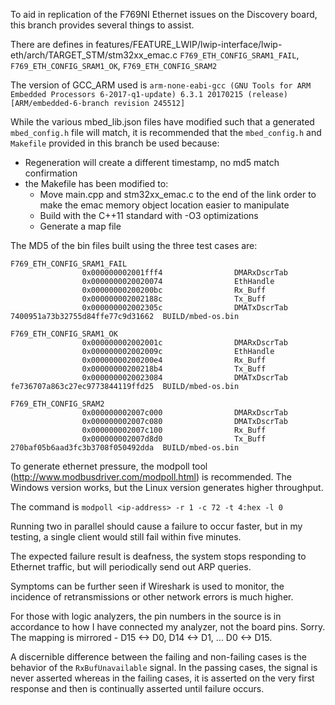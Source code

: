 To aid in replication of the F769NI Ethernet issues on the Discovery board, this
branch provides several things to assist.

There are defines in features/FEATURE_LWIP/lwip-interface/lwip-eth/arch/TARGET_STM/stm32xx_emac.c
`F769_ETH_CONFIG_SRAM1_FAIL`, `F769_ETH_CONFIG_SRAM1_OK`, `F769_ETH_CONFIG_SRAM2`

The version of GCC_ARM used is
`arm-none-eabi-gcc (GNU Tools for ARM Embedded Processors 6-2017-q1-update) 6.3.1 20170215 (release) [ARM/embedded-6-branch revision 245512]`

While the various mbed_lib.json files have modified such that a generated `mbed_config.h` file will match, it is recommended that the `mbed_config.h` and `Makefile` provided in this branch be used because:
- Regeneration will create a different timestamp, no md5 match confirmation
- the Makefile has been modified to:
  - Move main.cpp and stm32xx_emac.c to the end of the link order to make the emac memory object location easier to manipulate
  - Build with the C++11 standard with -O3 optimizations
  - Generate a map file

The MD5 of the bin files built using the three test cases are:


```
F769_ETH_CONFIG_SRAM1_FAIL
                0x000000002001fff4                DMARxDscrTab
                0x0000000020020074                EthHandle
                0x00000000200200bc                Rx_Buff
                0x000000002002188c                Tx_Buff
                0x000000002002305c                DMATxDscrTab
7400951a73b32755d84ffe77c9d31662  BUILD/mbed-os.bin
```

```
F769_ETH_CONFIG_SRAM1_OK
                0x000000002002001c                DMARxDscrTab
                0x000000002002009c                EthHandle
                0x00000000200200e4                Rx_Buff
                0x00000000200218b4                Tx_Buff
                0x0000000020023084                DMATxDscrTab
fe736707a863c27ec9773844119ffd25  BUILD/mbed-os.bin
```

```
F769_ETH_CONFIG_SRAM2
                0x000000002007c000                DMARxDscrTab
                0x000000002007c080                DMATxDscrTab
                0x000000002007c100                Rx_Buff
                0x000000002007d8d0                Tx_Buff
270baf05b6aad3fc3b3708f050492dda  BUILD/mbed-os.bin
```

To generate ethernet pressure, the modpoll tool (http://www.modbusdriver.com/modpoll.html) is recommended.  The Windows version works, but the Linux version generates higher throughput.

The command is
`modpoll <ip-address> -r 1 -c 72 -t 4:hex -l 0`

Running two in parallel should cause a failure to occur faster, but in my testing, a single client would still fail within five minutes.

The expected failure result is deafness, the system stops responding to Ethernet traffic, but will periodically send out ARP queries.

Symptoms can be further seen if Wireshark is used to monitor, the incidence of retransmissions or other network errors is much higher.

For those with logic analyzers, the pin numbers in the source is in accordance to how I have connected my analyzer, not the board pins.  Sorry.  The mapping is mirrored - D15 <-> D0, D14 <-> D1, ... D0 <-> D15.

A discernible difference between the failing and non-failing cases is the behavior of the `RxBufUnavailable` signal.  In the passing cases, the signal is never asserted whereas in the failing cases, it is asserted on the very first response and then is continually asserted until failure occurs.

